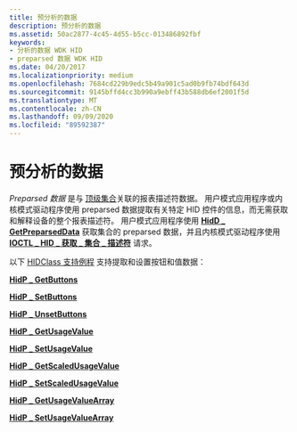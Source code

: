 ```yaml
---
title: 预分析的数据
description: 预分析的数据
ms.assetid: 50ac2877-4c45-4d55-b5cc-013486892fbf
keywords:
- 分析的数据 WDK HID
- preparsed 数据 WDK HID
ms.date: 04/20/2017
ms.localizationpriority: medium
ms.openlocfilehash: 7684cd229b9edc5b49a901c5ad0b9fb74bdf643d
ms.sourcegitcommit: 9145bffd4cc3b990a9ebff43b588db6ef2001f5d
ms.translationtype: MT
ms.contentlocale: zh-CN
ms.lasthandoff: 09/09/2020
ms.locfileid: "89592387"
---
```

# <a name="preparsed-data"></a>预分析的数据





*Preparsed 数据* 是与 [顶级集合](top-level-collections.md)关联的报表描述符数据。 用户模式应用程序或内核模式驱动程序使用 preparsed 数据提取有关特定 HID 控件的信息，而无需获取和解释设备的整个报表描述符。 用户模式应用程序使用 [**HidD \_ GetPreparsedData**](/windows-hardware/drivers/ddi/hidsdi/nf-hidsdi-hidd_getpreparseddata) 获取集合的 preparsed 数据，并且内核模式驱动程序使用 [**IOCTL \_ HID \_ 获取 \_ 集合 \_ 描述符**](/windows-hardware/drivers/ddi/hidclass/ni-hidclass-ioctl_hid_get_collection_descriptor) 请求。

以下 [HIDClass 支持例程](/windows-hardware/drivers/ddi/index) 支持提取和设置按钮和值数据：

[**HidP \_ GetButtons**](./hdpi-h-macros.md)

[**HidP \_ SetButtons**](./hdpi-h-macros.md)

[**HidP \_ UnsetButtons**](./hdpi-h-macros.md)

[**HidP \_ GetUsageValue**](/windows-hardware/drivers/ddi/hidpi/nf-hidpi-hidp_getusagevalue)

[**HidP \_ SetUsageValue**](/windows-hardware/drivers/ddi/hidpi/nf-hidpi-hidp_setusagevalue)

[**HidP \_ GetScaledUsageValue**](/windows-hardware/drivers/ddi/hidpi/nf-hidpi-hidp_getscaledusagevalue)

[**HidP \_ SetScaledUsageValue**](/windows-hardware/drivers/ddi/hidpi/nf-hidpi-hidp_setscaledusagevalue)

[**HidP \_ GetUsageValueArray**](/windows-hardware/drivers/ddi/hidpi/nf-hidpi-hidp_getusagevaluearray)

[**HidP \_ SetUsageValueArray**](/windows-hardware/drivers/ddi/hidpi/nf-hidpi-hidp_setusagevaluearray)

 

